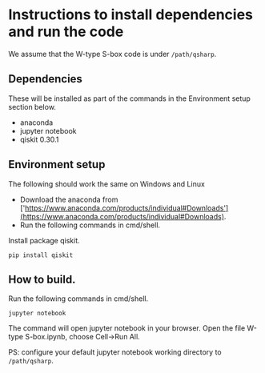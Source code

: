 # Instructions to install dependencies and run the code

We assume that the W-type S-box code is under `/path/qsharp`.

## Dependencies

These will be installed as part of the commands in the Environment setup section below.
- anaconda
- jupyter notebook
- qiskit 0.30.1

## Environment setup

The following should work the same on Windows and Linux

- Download the anaconda from ['https://www.anaconda.com/products/individual#Downloads'](https://www.anaconda.com/products/individual#Downloads).
- Run the following commands in cmd/shell.

Install package qiskit.

```
pip install qiskit
```

## How to build.

Run the following commands in cmd/shell.
```
jupyter notebook
```

The command will open jupyter notebook in your browser. Open the file W-type S-box.ipynb, choose Cell->Run All. 

PS: configure your default jupyter notebook working directory to  `/path/qsharp`.

